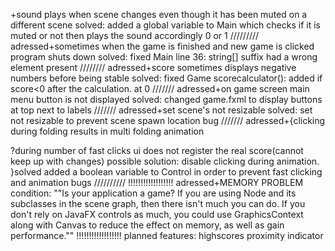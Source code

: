 
+sound plays when scene changes even though it has been muted on a different scene
	solved:
		added a global variable to Main which checks if it is muted or not then plays the sound accordingly 0 or 1
/////////
adressed+sometimes when the game is finished and new game is clicked
program shuts down
solved:
	fixed Main line 36: string[] suffix had a wrong element present
////////
adressed+score sometimes displays negative numbers before being stable 
solved:
	fixed Game scorecalculator(): added if score<0 after the calculation.
at 0
///////
adressed+on game screen main menu button is not displayed
solved:
	changed game.fxml to display buttons at top next to labels
///////
adressed+set scene's not resizable
solved:
	set not resizable to prevent scene spawn location bug
///////
adressed+{clicking during folding results in multi folding animation

?during number of fast clicks ui does not register the real score(cannot keep up with changes)
	possible solution:
		disable clicking during animation.
}solved
	added a boolean variable to Control in order to prevent fast clicking and animation bugs
//////////
!!!!!!!!!!!!!!!!!!
adressed+MEMORY PROBLEM
	condition: 
		""Is your application a game? If you are using Node and its subclasses in the scene graph, then there isn't much you can do. If you don't rely on JavaFX controls as much, you could use GraphicsContext along with Canvas to reduce the effect on memory, as well as gain performance.""
!!!!!!!!!!!!!!!!!!
planned features:
highscores 
proximity indicator
